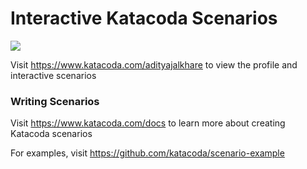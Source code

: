 # Interactive Katacoda Scenarios

[![](http://shields.katacoda.com/katacoda/adityajalkhare/count.svg)](https://www.katacoda.com/adityajalkhare "Get your profile on Katacoda.com")

Visit https://www.katacoda.com/adityajalkhare to view the profile and interactive scenarios

### Writing Scenarios
Visit https://www.katacoda.com/docs to learn more about creating Katacoda scenarios

For examples, visit https://github.com/katacoda/scenario-example

